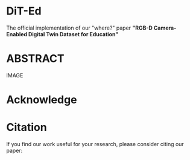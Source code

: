 # DiT-Ed

The official implementation of our "where?" paper **"RGB-D Camera-Enabled Digital Twin Dataset for Education"**

# ABSTRACT

IMAGE

# Acknowledge

# Citation

If you find our work useful for your research, please consider citing our paper:
